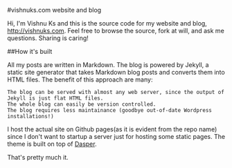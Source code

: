 #vishnuks.com website and blog

Hi, I'm Vishnu Ks and this is the source code for my website and blog, http://vishnuks.com. Feel free to browse the source, fork at will, and ask me questions. Sharing is caring!

##How it's built

All my posts are written in Markdown. The blog is powered by Jekyll, a static site generator that takes Markdown blog posts and converts them into HTML files. The benefit of this approach are many:

    The blog can be served with almost any web server, since the output of Jekyll is just flat HTML files.
    The whole blog can easily be version controlled.
    The blog requires less maintainance (goodbye out-of-date Wordpress installations!)

I host the actual site on Github pages(as it is evident from the repo name) since I don't want to startup a server just for hosting some static pages. The theme is built on top of [Dasper](https://github.com/ozgrozer/dasper). 

That's pretty much it.


